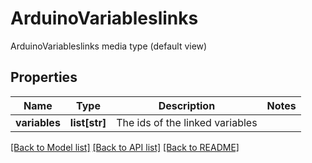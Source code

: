# ArduinoVariableslinks

ArduinoVariableslinks media type (default view)
## Properties
Name | Type | Description | Notes
------------ | ------------- | ------------- | -------------
**variables** | **list[str]** | The ids of the linked variables | 

[[Back to Model list]](../README.md#documentation-for-models) [[Back to API list]](../README.md#documentation-for-api-endpoints) [[Back to README]](../README.md)


